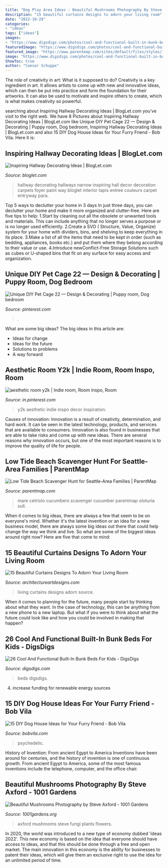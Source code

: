 ```yaml
---
title: "Dog Play Area Ideas : Beautiful Mushrooms Photography By Steve Axford"
description: "15 beautiful curtains designs to adorn your living room"
date: "2022-10-29"
categories:
- "ideas"
tags: ["ideas"]
images:
- "https://www.digsdigs.com/photos/cool-and-functional-built-in-bunk-beds-for-kids-1-554x740.jpg"
featuredImage: "https://www.digsdigs.com/photos/cool-and-functional-built-in-bunk-beds-for-kids-1-554x740.jpg"
featured_image: "https://www.parentmap.com/sites/default/files/styles/1180x660_scaled_cropped/public/2021-01/iStock-1128226543.jpg?itok=vKc1jq8o"
image: "https://www.digsdigs.com/photos/cool-and-functional-built-in-bunk-beds-for-kids-1-554x740.jpg"
ShowToc: true
author: "Caesar Schuppe"
---
```



The role of creativity in art: What is it supposed to do?
Creativity is a key ingredient in art. It allows artists to come up with new and innovative ideas, which can then be put into practice and form the foundation for their artworks. It can also be used to motivate and inspire others to create, which is what makes creativity so powerful.

	

		
searching about Inspiring Hallway Decorating Ideas | BlogLet.com you've visit to the right web. We have 8 Pictures about Inspiring Hallway Decorating Ideas | BlogLet.com like Unique DIY Pet Cage 22 — Design &amp; Decorating | Puppy room, Dog bedroom, Inspiring Hallway Decorating Ideas | BlogLet.com and also 15 DIY Dog House Ideas for Your Furry Friend - Bob Vila. Here it is:
		
    
## Inspiring Hallway Decorating Ideas | BlogLet.com

<img loading=lazy src="https://www.bloglet.com/gallery/inspiring-hallway-decorating-ideas/inspiring-hallway-decorating-ideas-2.jpg" onerror="this.onerror=null;this.src='https://tse3.mm.bing.net/th?id=OIP.c9E0dP1_G6TEtcfkrIhhrAHaJP&amp;pid=15.1';" alt="Inspiring Hallway Decorating Ideas | BlogLet.com">

_Source: bloglet.com_

>hallway decorating hallways narrow inspiring hall decor decoration carpets foyer paint way bloglet interior tapis entree couleurs carpet entryway para. 

	

Top 5 ways to declutter your home in 3 days
In just three days, you can declutter your home and make it more organized and clutter-free. Here are five tips to help:
1.Start by cleaning out all the obsolete or unwanted tools and materials. This can include anything that no longer serves a purpose or is no longer used efficiently.
2.Create a SVO ( Structure, Value, Organize) system for your home with dividers, bins, and shelving to keep everything in its place.
3.Make a list of all the items that need to be kept in order (such as bedding, appliances, books etc.) and put them where they belong according to their value or use.
4.Introduce newConflict-Free Storage Solutions such as cubes or U-shaped bins that fit on any surface for easy access and organization.      
    
## Unique DIY Pet Cage 22 — Design &amp; Decorating | Puppy Room, Dog Bedroom

<img loading=lazy src="https://i.pinimg.com/736x/5c/38/9e/5c389e858dcd712d9c7169cb32c78f44.jpg" onerror="this.onerror=null;this.src='https://tse3.mm.bing.net/th?id=OIP.4AN0FBWxhJqSTm1tpaaKRQHaJ3&amp;pid=15.1';" alt="Unique DIY Pet Cage 22 — Design &amp; Decorating | Puppy room, Dog bedroom">

_Source: pinterest.com_

>. 

	

What are some big ideas?
The big ideas in this article are: 
- Ideas for change 
- Ideas for the future 
- Solutions to problems
- A way forward

    
## Aesthetic Room Y2k | Indie Room, Room Inspo, Room

<img loading=lazy src="https://i.pinimg.com/736x/29/06/31/29063138c164b338bcfa7b2f7fda98fb.jpg" onerror="this.onerror=null;this.src='https://tse4.mm.bing.net/th?id=OIP.y_YlbmmsPIsHwIjd0fe29gHaJ3&amp;pid=15.1';" alt="aesthetic room y2k | Indie room, Room inspo, Room">

_Source: in.pinterest.com_

>y2k aesthetic indie inspo decor inspiration. 

	

Causes of innovation:
Innovation is a result of creativity, determination, and hard work. It can be seen in the latest technology, products, and services that are available to consumers. Innovation is also found in businesses that are able to take risks and come up with new ideas. There are several reasons why innovation occurs, but one of the most important reasons is to improve the quality of life for people.

    
## Low Tide Beach Scavenger Hunt For Seattle-Area Families | ParentMap

<img loading=lazy src="https://www.parentmap.com/sites/default/files/styles/1180x660_scaled_cropped/public/2021-01/iStock-1128226543.jpg?itok=vKc1jq8o" onerror="this.onerror=null;this.src='https://tse2.mm.bing.net/th?id=OIP.LGxJSsK2PxIGDXcpAF_5HQHaEJ&amp;pid=15.1';" alt="Low Tide Beach Scavenger Hunt for Seattle-Area Families | ParentMap">

_Source: parentmap.com_

>mare cetriolo cucumbers scavenger cucumber parentmap oloturia sull. 

	

When it comes to big ideas, there are always a few that seem to be on everyone's mind. Whether it's the latest invention or an idea for a new business model, there are always some big ideas out there that could help change the way we think and live. So what are some of the biggest ideas around right now? Here are five that come to mind: 

    
## 15 Beautiful Curtains Designs To Adorn Your Living Room

<img loading=lazy src="https://www.architectureartdesigns.com/wp-content/uploads/2016/04/6-38.jpg" onerror="this.onerror=null;this.src='https://tse3.mm.bing.net/th?id=OIP.hmuAnt8pvmFGUJLz4idE6AAAAA&amp;pid=15.1';" alt="15 Beautiful Curtains Designs To Adorn Your Living Room">

_Source: architectureartdesigns.com_

>living curtains designs adorn source. 

	

When it comes to planning for the future, many people start by thinking about what they want. In the case of technology, this can be anything from a new phone to a new laptop. But what if you were to think about what the future could look like and how you could be involved in making that happen?

    
## 26 Cool And Functional Built-In Bunk Beds For Kids - DigsDigs

<img loading=lazy src="https://www.digsdigs.com/photos/cool-and-functional-built-in-bunk-beds-for-kids-1-554x740.jpg" onerror="this.onerror=null;this.src='https://tse1.mm.bing.net/th?id=OIP.RTaIZL8cIid_x3v5mCpphgHaJ5&amp;pid=15.1';" alt="26 Cool And Functional Built-In Bunk Beds For Kids - DigsDigs">

_Source: digsdigs.com_

>beds digsdigs. 

	

4. increase funding for renewable energy sources

    
## 15 DIY Dog House Ideas For Your Furry Friend - Bob Vila

<img loading=lazy src="https://empire-s3-production.bobvila.com/slides/43005/original/Psychedelic_Paint_job_dog_house.jpg?1624446691" onerror="this.onerror=null;this.src='https://tse1.mm.bing.net/th?id=OIP.aqIeD_-WrEaan8xOlZXknQHaJ4&amp;pid=15.1';" alt="15 DIY Dog House Ideas for Your Furry Friend - Bob Vila">

_Source: bobvila.com_

>psychedelic. 

	

History of Invention: From ancient Egypt to America
Inventions have been around for centuries, and the history of invention is one of continuous growth. From ancient Egypt to America, some of the most famous inventions include the telephone, computer, and the office chair.

    
## Beautiful Mushrooms Photography By Steve Axford - 1001 Gardens

<img loading=lazy src="https://www.1001gardens.org/wp-content/uploads/2015/05/fungi-steve-axford-19-728x970.jpg" onerror="this.onerror=null;this.src='https://tse3.mm.bing.net/th?id=OIP.6BP1yEWLqQDcdENXY8YheAHaJ3&amp;pid=15.1';" alt="Beautiful Mushrooms Photography by Steve Axford - 1001 Gardens">

_Source: 1001gardens.org_

>axford mushrooms steve fungi plants flowers. 

	

In 2020, the world was introduced to a new type of economy dubbed 'ideas 2022'. This new economy is based on the idea that everyone should have access to ideas, and that this should be done through a free and open market. The main innovation in this economy is the ability for businesses to patent their ideas, which will give them an exclusive right to use the idea for an unlimited period of time.

